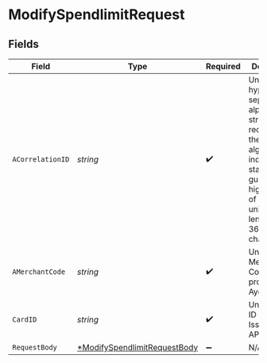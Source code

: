 # ModifySpendlimitRequest


## Fields

| Field                                                                                                                                                                       | Type                                                                                                                                                                        | Required                                                                                                                                                                    | Description                                                                                                                                                                 | Example                                                                                                                                                                     |
| --------------------------------------------------------------------------------------------------------------------------------------------------------------------------- | --------------------------------------------------------------------------------------------------------------------------------------------------------------------------- | --------------------------------------------------------------------------------------------------------------------------------------------------------------------------- | --------------------------------------------------------------------------------------------------------------------------------------------------------------------------- | --------------------------------------------------------------------------------------------------------------------------------------------------------------------------- |
| `ACorrelationID`                                                                                                                                                            | *string*                                                                                                                                                                    | :heavy_check_mark:                                                                                                                                                          | Unique, hyphen-separated alphanumeric string. We recommend the UUID algorithm, an industry standard that guarantees a high degree of uniqueness length 14 to 36 characters. | a16a1bd9-6411-48a8-aeed-94c383c481ea                                                                                                                                        |
| `AMerchantCode`                                                                                                                                                             | *string*                                                                                                                                                                    | :heavy_check_mark:                                                                                                                                                          | Unique Merchant Code provided by Ayoconnect.                                                                                                                                | AYOPOP                                                                                                                                                                      |
| `CardID`                                                                                                                                                                    | *string*                                                                                                                                                                    | :heavy_check_mark:                                                                                                                                                          | Unique Card ID returned in Issue card API                                                                                                                                   | CIXXXXXXXX                                                                                                                                                                  |
| `RequestBody`                                                                                                                                                               | [*ModifySpendlimitRequestBody](../../models/operations/modifyspendlimitrequestbody.md)                                                                                      | :heavy_minus_sign:                                                                                                                                                          | N/A                                                                                                                                                                         |                                                                                                                                                                             |